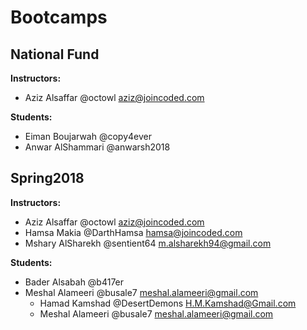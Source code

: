 # Bootcamps

## National Fund
**Instructors:**
  * Aziz Alsaffar @octowl aziz@joincoded.com

**Students:**
  * Eiman Boujarwah @copy4ever
  * Anwar AlShammari @anwarsh2018

## Spring2018
**Instructors:**
  * Aziz Alsaffar @octowl aziz@joincoded.com
  * Hamsa Makia @DarthHamsa hamsa@joincoded.com
  * Mshary AlSharekh @sentient64 m.alsharekh94@gmail.com


**Students:**
* Bader Alsabah @b417er
* Meshal Alameeri @busale7 meshal.alameeri@gmail.com
  * Hamad Kamshad @DesertDemons H.M.Kamshad@Gmail.com
  * Meshal Alameeri @busale7 meshal.alameeri@gmail.com
